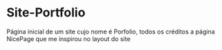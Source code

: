 # Site-Portfolio
Página inicial de um site cujo nome é Porfolio, todos os créditos a página NicePage que me inspirou no layout do site
